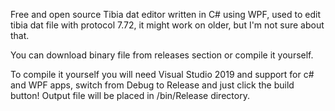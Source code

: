 Free and open source Tibia dat editor written in C# using WPF, used to edit tibia dat file with protocol 7.72, it might work on older, but I'm not sure about that.

You can download binary file from releases section or compile it yourself. 

To compile it yourself you will need Visual Studio 2019 and support for c# and WPF apps, switch from Debug to Release and just click the build button!
Output file will be placed in /bin/Release directory.
